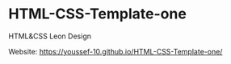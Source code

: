 # HTML-CSS-Template-one
HTML&amp;CSS Leon Design


Website: https://youssef-10.github.io/HTML-CSS-Template-one/
